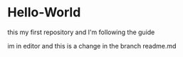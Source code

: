# Hello-World
this my first repository and I'm following the guide

im in editor and this is a change in the branch readme.md
